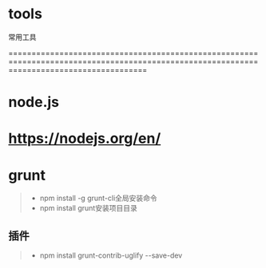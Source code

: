 # tools
常用工具

==========================================================================================================================================
# node.js
https://nodejs.org/en/
==========================================================================================================================================
# grunt
> * npm install -g grunt-cli全局安装命令
> * npm install grunt安装项目目录
## 插件
> * npm install grunt-contrib-uglify --save-dev
